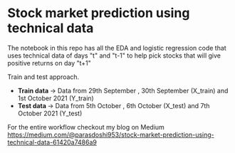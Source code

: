 # Stock market prediction using technical data

The notebook in this repo has all the EDA and logistic regression code that uses technical data of days "t" and "t-1" to help pick stocks that will give positive returns on day "t+1"

Train and test approach.
<ul>
<li><b> Train data </b> -> Data from 29th September , 30th September (X_train) and 1st October 2021 (Y_train)</li>
<li><b> Test data </b> -> Data from 5th October , 6th October (X_test) and 7th October 2021 (Y_test)</li>
</ul>

For the entire workflow checkout my blog on Medium https://medium.com/@parasdoshi953/stock-market-prediction-using-technical-data-61420a7486a9
